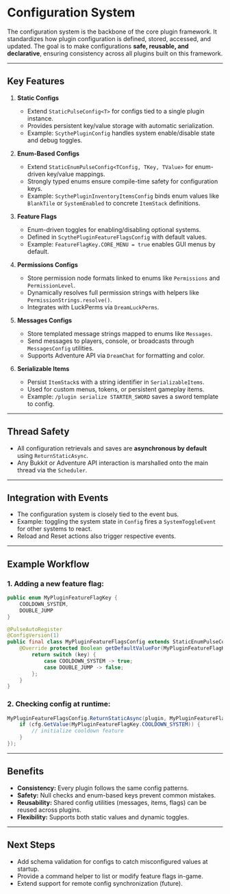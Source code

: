 # Configuration System

The configuration system is the backbone of the core plugin framework. It standardizes how plugin configuration is defined, stored, accessed, and updated. The goal is to make configurations **safe, reusable, and declarative**, ensuring consistency across all plugins built on this framework.

---

## Key Features

1. **Static Configs**

    * Extend `StaticPulseConfig<T>` for configs tied to a single plugin instance.
    * Provides persistent key/value storage with automatic serialization.
    * Example: `ScythePluginConfig` handles system enable/disable state and debug toggles.

2. **Enum-Based Configs**

    * Extend `StaticEnumPulseConfig<TConfig, TKey, TValue>` for enum-driven key/value mappings.
    * Strongly typed enums ensure compile-time safety for configuration keys.
    * Example: `ScythePluginInventoryItemsConfig` binds enum values like `BlankTile` or `SystemEnabled` to concrete `ItemStack` definitions.

3. **Feature Flags**

    * Enum-driven toggles for enabling/disabling optional systems.
    * Defined in `ScythePluginFeatureFlagsConfig` with default values.
    * Example: `FeatureFlagKey.CORE_MENU = true` enables GUI menus by default.

4. **Permissions Configs**

    * Store permission node formats linked to enums like `Permissions` and `PermissionLevel`.
    * Dynamically resolves full permission strings with helpers like `PermissionStrings.resolve()`.
    * Integrates with LuckPerms via `DreamLuckPerms`.

5. **Messages Configs**

    * Store templated message strings mapped to enums like `Messages`.
    * Send messages to players, console, or broadcasts through `MessagesConfig` utilities.
    * Supports Adventure API via `DreamChat` for formatting and color.

6. **Serializable Items**

    * Persist `ItemStack`s with a string identifier in `SerializableItems`.
    * Used for custom menus, tokens, or persistent gameplay items.
    * Example: `/plugin serialize STARTER_SWORD` saves a sword template to config.

---

## Thread Safety

* All configuration retrievals and saves are **asynchronous by default** using `ReturnStaticAsync`.
* Any Bukkit or Adventure API interaction is marshalled onto the main thread via the `Scheduler`.

---

## Integration with Events

* The configuration system is closely tied to the event bus.
* Example: toggling the system state in `Config` fires a `SystemToggleEvent` for other systems to react.
* Reload and Reset actions also trigger respective events.

---

## Example Workflow

### 1. Adding a new feature flag:

```java
public enum MyPluginFeatureFlagKey {
    COOLDOWN_SYSTEM,
    DOUBLE_JUMP
}

@PulseAutoRegister
@ConfigVersion(1)
public final class MyPluginFeatureFlagsConfig extends StaticEnumPulseConfig<...> {
    @Override protected Boolean getDefaultValueFor(MyPluginFeatureFlagKey key) {
        return switch (key) {
            case COOLDOWN_SYSTEM -> true;
            case DOUBLE_JUMP -> false;
        };
    }
}
```

### 2. Checking config at runtime:

```java
MyPluginFeatureFlagsConfig.ReturnStaticAsync(plugin, MyPluginFeatureFlagsConfig.class, cfg -> {
    if (cfg.GetValue(MyPluginFeatureFlagKey.COOLDOWN_SYSTEM)) {
        // initialize cooldown feature
    }
});
```

---

## Benefits

* **Consistency:** Every plugin follows the same config patterns.
* **Safety:** Null checks and enum-based keys prevent common mistakes.
* **Reusability:** Shared config utilities (messages, items, flags) can be reused across plugins.
* **Flexibility:** Supports both static values and dynamic toggles.

---

## Next Steps

* Add schema validation for configs to catch misconfigured values at startup.
* Provide a command helper to list or modify feature flags in-game.
* Extend support for remote config synchronization (future).